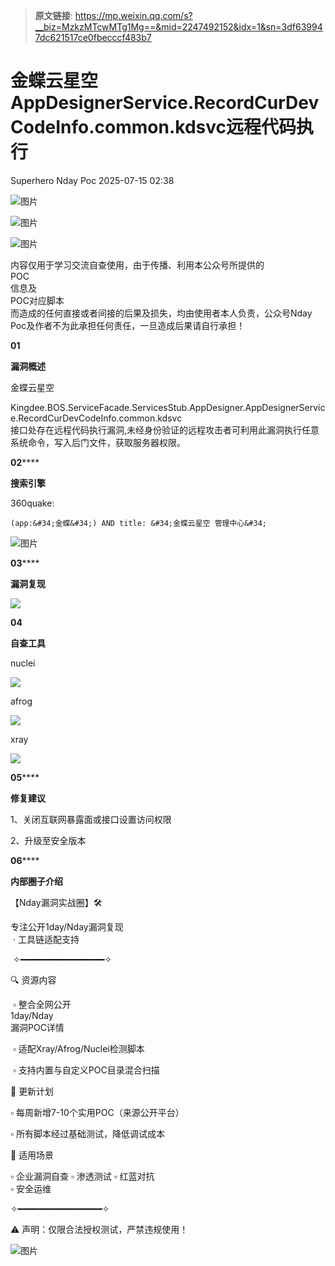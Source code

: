 > **原文链接**: https://mp.weixin.qq.com/s?__biz=MzkzMTcwMTg1Mg==&mid=2247492152&idx=1&sn=3df639947dc621517ce0fbecccf483b7

#  金蝶云星空 AppDesignerService.RecordCurDevCodeInfo.common.kdsvc远程代码执行  
Superhero  Nday Poc   2025-07-15 02:38  
  
![图片](https://mmbiz.qpic.cn/mmbiz_png/Melo944GVOJECe5vg2C5YWgpyo1D5bCkYN4sZibCVo6EFo0N9b7Kib4I4N6j6Y10tynLOdgov9ibUmaNwW5yeoCbQ/640?wx_fmt=other&from=appmsg&wxfrom=5&wx_lazy=1&wx_co=1&tp=webp "")  
  
![图片](https://mmbiz.qpic.cn/mmbiz_png/Melo944GVOJECe5vg2C5YWgpyo1D5bCkhic5lbbPcpxTLtLccZ04WhwDotW7g2b3zBgZeS5uvFH4dxf0tj0Rutw/640?wx_fmt=other&from=appmsg&wxfrom=5&wx_lazy=1&wx_co=1&tp=webp "")  
  
![图片](https://mmbiz.qpic.cn/mmbiz_png/Melo944GVOJECe5vg2C5YWgpyo1D5bCk524CiapZejYicic1Hf8LPt8qR893A3IP38J3NMmskDZjyqNkShewpibEfA/640?wx_fmt=other&from=appmsg&wxfrom=5&wx_lazy=1&wx_co=1&tp=webp "")  
  
内容仅用于学习交流自查使用，由于传播、利用本公众号所提供的  
POC  
信息及  
POC对应脚本  
而造成的任何直接或者间接的后果及损失，均由使用者本人负责，公众号Nday Poc及作者不为此承担任何责任，一旦造成后果请自行承担！  
  
  
**01**  
  
**漏洞概述**  
  
  
金蝶云星空   
  
Kingdee.BOS.ServiceFacade.ServicesStub.AppDesigner.AppDesignerService.RecordCurDevCodeInfo.common.kdsvc  
接口处存在远程代码执行漏洞,未经身份验证的远程攻击者可利用此漏洞执行任意系统命令，写入后门文件，获取服务器权限。  
  
**02******  
  
**搜索引擎**  
  
  
360quake:  

```
(app:&#34;金蝶&#34;) AND title: &#34;金蝶云星空 管理中心&#34;
```

  
![图片](https://mmbiz.qpic.cn/sz_mmbiz_png/wnJTy44dqwIqg7uGMCzrSqWYy5b9xhbib8u7icXDdBDqAgpRI7HC68LpzHSzEyEoqkz4VbmZIFibpfibfS8PCeyX5A/640?wx_fmt=png&from=appmsg&watermark=1&wxfrom=5&wx_lazy=1&tp=webp "")  
  
  
**03******  
  
**漏洞复现**  
  
![](https://mmbiz.qpic.cn/sz_mmbiz_png/wnJTy44dqwIiatjn92ibdNm7P5AS4m3E8Yrw5kmrsPrAwgeuAeN90jGcAeUFiauThnF7UMWjDWRXMPudeg9GfhODg/640?wx_fmt=png&from=appmsg "")  
  
  
**04**  
  
**自查工具**  
  
  
nuclei  
  
![](https://mmbiz.qpic.cn/sz_mmbiz_png/wnJTy44dqwIiatjn92ibdNm7P5AS4m3E8YK0STx7icJKX0gsJjO6hujLUJzJkonGrYhARWpEDlEH2tooW0nRH3qIg/640?wx_fmt=png&from=appmsg "")  
  
afrog  
  
![](https://mmbiz.qpic.cn/sz_mmbiz_png/wnJTy44dqwIiatjn92ibdNm7P5AS4m3E8YX9ZxEbX4DkNseIvymyjvryEWjY0a5OZqGQNWkTOhjWic2BC1sUsXtkA/640?wx_fmt=png&from=appmsg "")  
  
xray  
  
![](https://mmbiz.qpic.cn/sz_mmbiz_png/wnJTy44dqwIiatjn92ibdNm7P5AS4m3E8YnA5Gxq0kaG035MsygwHX8IDibPbppjOnwSdhInVoBtWOalhGalUUUCA/640?wx_fmt=png&from=appmsg "")  
  
  
**05******  
  
**修复建议**  
  
  
1、关闭互联网暴露面或接口设置访问权限  
  
2、升级至安全版本  
  
  
**06******  
  
**内部圈子介绍**  
  
  
【Nday漏洞实战圈】🛠️   
  
专注公开1day/Nday漏洞复现  
 · 工具链适配支持  
  
 ✧━━━━━━━━━━━━━━━━✧   
  
🔍 资源内容  
  
 ▫️ 整合全网公开  
1day/Nday  
漏洞POC详情  
  
 ▫️ 适配Xray/Afrog/Nuclei检测脚本  
  
 ▫️ 支持内置与自定义POC目录混合扫描   
  
🔄 更新计划   
  
▫️ 每周新增7-10个实用POC（来源公开平台）   
  
▫️ 所有脚本经过基础测试，降低调试成本   
  
🎯 适用场景   
  
▫️ 企业漏洞自查 ▫️ 渗透测试 ▫️ 红蓝对抗   
▫️ 安全运维  
  
✧━━━━━━━━━━━━━━━━✧   
  
⚠️ 声明：仅限合法授权测试，严禁违规使用！  
  
![图片](https://mmbiz.qpic.cn/sz_mmbiz_png/wnJTy44dqwIqg7uGMCzrSqWYy5b9xhbibuYpAwY60IMKfszmhnVRniay6MawgEkjsSyHahULEHwXr6LJjAAliaO3A/640?wx_fmt=png&from=appmsg&watermark=1&wxfrom=5&wx_lazy=1&tp=webp "")  
  
  
